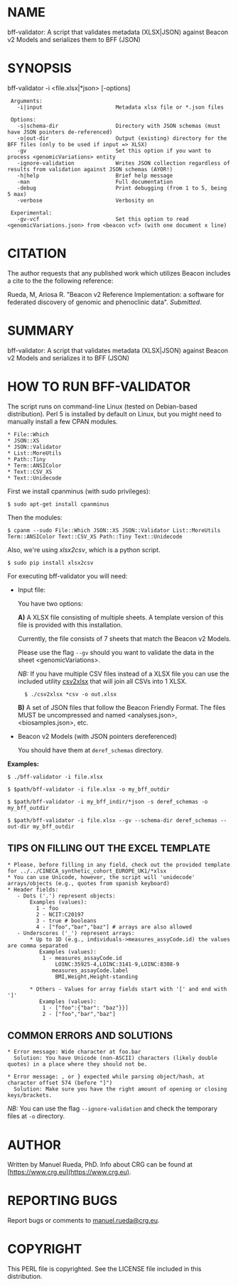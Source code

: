 # NAME

bff-validator: A script that validates metadata (XLSX|JSON) against Beacon v2 Models and serializes them to BFF (JSON)

# SYNOPSIS

bff-validator -i &lt;file.xlsx|\*json> \[-options\]

     Arguments:                       
       -i|input                       Metadata xlsx file or *.json files

     Options:
       -s|schema-dir                  Directory with JSON schemas (must have JSON pointers de-referenced)
       -o|out-dir                     Output (existing) directory for the BFF files (only to be used if input => XLSX)
       -gv                            Set this option if you want to process <genomicVariations> entity
       -ignore-validation             Writes JSON collection regardless of results from validation against JSON schemas (AYOR!)
       -h|help                        Brief help message
       -man                           Full documentation
       -debug                         Print debugging (from 1 to 5, being 5 max)
       -verbose                       Verbosity on
     
     Experimental:
       -gv-vcf                        Set this option to read <genomicVariations.json> from <beacon vcf> (with one document x line)

# CITATION

The author requests that any published work which utilizes Beacon includes a cite to the the following reference:

Rueda, M, Ariosa R. "Beacon v2 Reference Implementation: a software for federated discovery of genomic and phenoclinic data". _Submitted_.

# SUMMARY

bff-validator: A script that validates metadata (XLSX|JSON) against Beacon v2 Models and serializes it to BFF (JSON)

# HOW TO RUN BFF-VALIDATOR

The script runs on command-line Linux (tested on Debian-based distribution). Perl 5 is installed by default on Linux, 
but you might need to manually install a few CPAN modules.

    * File::Which
    * JSON::XS
    * JSON::Validator
    * List::MoreUtils
    * Path::Tiny
    * Term::ANSIColor
    * Text::CSV_XS
    * Text::Unidecode

First we install cpanminus (with sudo privileges):

    $ sudo apt-get install cpanminus

Then the modules:

    $ cpanm --sudo File::Which JSON::XS JSON::Validator List::MoreUtils Term::ANSIColor Text::CSV_XS Path::Tiny Text::Unidecode

Also, we're using _xlsx2csv_, which is a python script. 

    $ sudo pip install xlsx2csv

For executing bff-validator you will need:

- Input file:

    You have two options:

    **A)** A XLSX file consisting of multiple sheets. A template version of this file is provided with this installation.

    Currently, the file consists of 7 sheets that match the Beacon v2 Models.

    Please use the flag `--gv` should you want to validate the data in the sheet &lt;genomicVariations>.

    _NB:_ If you have multiple CSV files instead of a XLSX file you can use the included utility [csv2xlsx](https://github.com/mrueda/Beacon2/blob/main/utils/models2xlsx/csv2xlsx) that will join all CSVs into 1 XLSX.

        $ ./csv2xlsx *csv -o out.xlsx

    **B)** A set of JSON files that follow the Beacon Friendly Format. The files MUST be uncompressed and named &lt;analyses.json>, &lt;biosamples.json>, etc.

- Beacon v2 Models (with JSON pointers dereferenced)

    You should have them at `deref_schemas` directory.

**Examples:**

    $ ./bff-validator -i file.xlsx

    $ $path/bff-validator -i file.xlsx -o my_bff_outdir

    $ $path/bff-validator -i my_bff_indir/*json -s deref_schemas -o my_bff_outdir 

    $ $path/bff-validator -i file.xlsx --gv --schema-dir deref_schemas --out-dir my_bff_outdir

## TIPS ON FILLING OUT THE EXCEL TEMPLATE

    * Please, before filling in any field, check out the provided template for ../../CINECA_synthetic_cohort_EUROPE_UK1/*xlsx
    * You can use Unicode, however, the script will 'unidecode' arrays/objects (e.g., quotes from spanish keyboard) 
    * Header fields: 
       - Dots ('.') represent objects: 
           Examples (values):
             1 - foo
             2 - NCIT:C20197
             3 - true # booleans
             4 - ["foo","bar","baz"] # arrays are also allowed
       - Underscores ('_') represent arrays: 
           * Up to 1D (e.g., individuals->measures_assyCode.id) the values are comma separated
              Examples (values):
               1 - measures_assayCode.id
                   LOINC:35925-4,LOINC:3141-9,LOINC:8308-9
                  measures_assayCode.label
                   BMI,Weight,Height-standing
                   
           * Others - Values for array fields start with '[' and end with ']'
              Examples (values): 
               1 - ["foo":{"bar": "baz"}}]
               2 - ["foo","bar","baz"]

## COMMON ERRORS AND SOLUTIONS

    * Error message: Wide character at foo.bar
      Solution: You have Unicode (non-ASCII) characters (likely double quotes) in a place where they should not be.

    * Error message: , or } expected while parsing object/hash, at character offset 574 (before "]")
      Solution: Make sure you have the right amount of opening or closing keys/brackets.

_NB:_ You can use the flag `--ignore-validation` and check the temporary files at `-o` directory.

# AUTHOR 

Written by Manuel Rueda, PhD. Info about CRG can be found at [https://www.crg.eu](https://www.crg.eu).

# REPORTING BUGS

Report bugs or comments to <manuel.rueda@crg.eu>.

# COPYRIGHT

This PERL file is copyrighted. See the LICENSE file included in this distribution.
